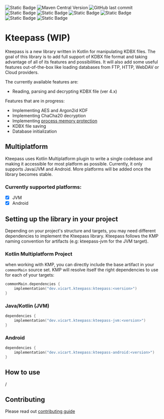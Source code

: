 ![Static Badge](https://img.shields.io/badge/Kotlin-2.0.0-7F52FF?logo=kotlin)
![Maven Central Version](https://img.shields.io/maven-central/v/dev.vicart.keepasskt/keepass-kt)
![GitHub last commit](https://img.shields.io/github/last-commit/xolider/keepass-kt)
![Static Badge](https://img.shields.io/badge/JVM-supported-green)
![Static Badge](https://img.shields.io/badge/Android-supported-green)
![Static Badge](https://img.shields.io/badge/Windows-not_supported-red)
![Static Badge](https://img.shields.io/badge/Linux-not_supported-red)
![Static Badge](https://img.shields.io/badge/MacOS-not_supported-red)
![Static Badge](https://img.shields.io/badge/JS-not_supported-red)

# Kteepass (WIP)

Kteepass is a new library written in Kotlin for manipulating KDBX files. The goal of this library is to add full support of KDBX file
format and taking advantage of all of its features and possibilities. It will also add some useful features 
out-of-the-box like loading databases from FTP, HTTP, WebDAV or Cloud providers.

The currently available features are:
* Reading, parsing and decrypting KDBX file (ver 4.x)

Features that are in progress:
* Implementing AES and Argon2id KDF
* Implementing ChaCha20 decryption
* Implementing [process memory protection](https://keepass.info/help/base/security.html#secmemprot)
* KDBX file saving
* Database initialization

## Multiplatform

Kteepass uses Kotlin Multiplatform plugin to write a single codebase and making it accessible for most platform as possible. 
Currently, it only supports Java/JVM and Android. More platforms will be added once the library becomes stable.

### Currently supported platforms:

- [x] JVM
- [x] Android

## Setting up the library in your project

Depending on your project's structure and targets, you may need different dependencies to implement the Kteepass library. 
Kteepass follows the KMP naming convention for artifacts (e.g: kteepass-jvm for the JVM target).

### Kotlin Multiplatform Project

when working with KMP, you can directly include the base artifact in your `commonMain` source set. KMP will resolve itself 
the right dependencies to use for each of your targets:

```kotlin
commonMain.dependencies {
    implementation("dev.vicart.kteepass:kteepass:<version>")
}
```

### Java/Kotlin (JVM)

```kotlin
dependencies {
    implementation("dev.vicart.kteepass:kteepass-jvm:<version>")
}
```

### Android

```kotlin
dependencies {
    implementation("dev.vicart.kteepass:kteepass-android:<version>")
}
```

## How to use
/

## Contributing

Please read out [contributing guide](https://github.com/xolider/Kteepass/blob/main/CONTRIBUTING.MD)